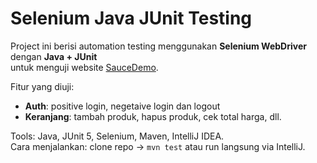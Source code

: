 # Selenium Java JUnit Testing

Project ini berisi automation testing menggunakan **Selenium WebDriver** dengan **Java + JUnit**  
untuk menguji website [SauceDemo](https://www.saucedemo.com/).

Fitur yang diuji:
- **Auth**: positive login, negetaive login dan logout
- **Keranjang**: tambah produk, hapus produk, cek total harga, dll.

Tools: Java, JUnit 5, Selenium, Maven, IntelliJ IDEA.  
Cara menjalankan: clone repo → `mvn test` atau run langsung via IntelliJ.
